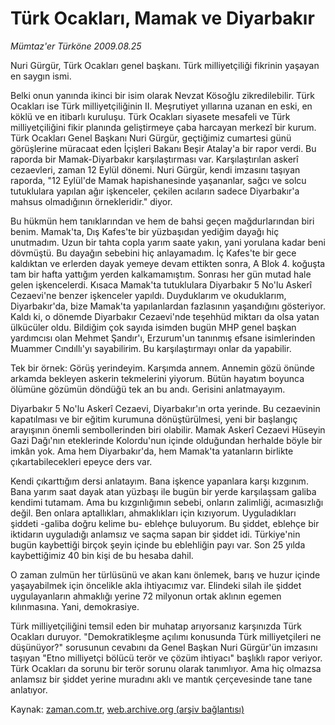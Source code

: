 # Türk Ocakları, Mamak ve Diyarbakır

*Mümtaz'er Türköne 2009.08.25*

<tr><td class="metin" colspan="2" style="padding-top: 20px; padding-left: 5px; padding-right: 10px;">Nuri Gürgür, Türk Ocakları genel başkanı. Türk milliyetçiliği fikrinin yaşayan en saygın ismi.</td></tr><tr><td class="metin" colspan="2" style="padding-top: 20px; padding-left: 5px; padding-right: 10px;"><p>Belki onun yanında ikinci bir isim olarak Nevzat Kösoğlu zikredilebilir. Türk Ocakları ise Türk milliyetçiliğinin II. Meşrutiyet yıllarına uzanan en eski, en köklü ve en itibarlı kuruluşu. Türk Ocakları siyasete mesafeli ve Türk milliyetçiliğini fikir planında geliştirmeye çaba harcayan merkezî bir kurum. Türk Ocakları Genel Başkanı Nuri Gürgür, geçtiğimiz cumartesi günü görüşlerine müracaat eden İçişleri Bakanı Beşir Atalay'a bir rapor verdi. Bu raporda bir Mamak-Diyarbakır karşılaştırması var. Karşılaştırılan askerî cezaevleri, zaman 12 Eylül dönemi. Nuri Gürgür, kendi imzasını taşıyan raporda, "12 Eylül'de Mamak hapishanesinde yaşananlar, sağcı ve solcu tutuklulara yapılan ağır işkenceler, çekilen acıların sadece Diyarbakır'a mahsus olmadığının örnekleridir." diyor.
<p>Bu hükmün hem tanıklarından ve hem de bahsi geçen mağdurlarından biri benim. Mamak'ta, Dış Kafes'te bir yüzbaşıdan yediğim dayağı hiç unutmadım. Uzun bir tahta copla yarım saate yakın, yani yorulana kadar beni dövmüştü. Bu dayağın sebebini hiç anlayamadım. İç Kafes'te bir gece kaldıktan ve erlerden dayak yemeye devam ettikten sonra, A Blok 4. koğuşta tam bir hafta yattığım yerden kalkamamıştım. Sonrası her gün mutad hale gelen işkencelerdi. Kısaca Mamak'ta tutuklulara Diyarbakır 5 No'lu Askerî Cezaevi'ne benzer işkenceler yapıldı. Duyduklarım ve okuduklarım, Diyarbakır'da, bize Mamak'ta yapılanlardan fazlasının yaşandığını gösteriyor. Kaldı ki, o dönemde Diyarbakır Cezaevi'nde teşehhüd miktarı da olsa yatan ülkücüler oldu. Bildiğim çok sayıda isimden bugün MHP genel başkan yardımcısı olan Mehmet Şandır'ı, Erzurum'un tanınmış efsane isimlerinden Muammer Cındıllı'yı sayabilirim. Bu karşılaştırmayı onlar da yapabilir.
<p>Tek bir örnek: Görüş yerindeyim. Karşımda annem. Annemin gözü önünde arkamda bekleyen askerin tekmelerini yiyorum. Bütün hayatım boyunca ölümüne gözümün döndüğü tek an bu andı. Gerisini anlatmayayım.
<p>Diyarbakır 5 No'lu Askerî Cezaevi, Diyarbakır'ın orta yerinde. Bu cezaevinin kapatılması ve bir eğitim kurumuna dönüştürülmesi, yeni bir başlangıç arayışının önemli sembollerinden biri olabilir. Mamak Askerî Cezaevi Hüseyin Gazi Dağı'nın eteklerinde Kolordu'nun içinde olduğundan herhalde böyle bir imkân yok. Ama hem Diyarbakır'da, hem Mamak'ta yatanların birlikte çıkartabilecekleri epeyce ders var.
<p>Kendi çıkarttığım dersi anlatayım. Bana işkence yapanlara karşı kızgınım. Bana yarım saat dayak atan yüzbaşı ile bugün bir yerde karşılaşsam galiba kendimi tutamam. Ama bu kızgınlığımın sebebi, onların zalimliği, acımasızlığı değil. Ben onlara aptallıkları, ahmaklıkları için kızıyorum. Uyguladıkları şiddeti -galiba doğru kelime bu- eblehçe buluyorum. Bu şiddet, eblehçe bir iktidarın uyguladığı anlamsız ve saçma sapan bir şiddet idi. Türkiye'nin bugün kaybettiği birçok şeyin içinde bu eblehliğin payı var. Son 25 yılda kaybettiğimiz 40 bin kişi de bu hesaba dahil.
<p>O zaman zulmün her türlüsünü ve akan kanı önlemek, barış ve huzur içinde yaşayabilmek için öncelikle akla ihtiyacımız var. Elindeki silah ile şiddet uygulayanların ahmaklığı yerine 72 milyonun ortak aklının egemen kılınmasına. Yani, demokrasiye.
<p>Türk milliyetçiliğini temsil eden bir muhatap arıyorsanız karşınızda Türk Ocakları duruyor. "Demokratikleşme açılımı konusunda Türk milliyetçileri ne düşünüyor?" sorusunun cevabını da Genel Başkan Nuri Gürgür'ün imzasını taşıyan "Etno milliyetçi bölücü terör ve çözüm ihtiyacı" başlıklı rapor veriyor. Türk Ocakları da sorunu bir terör sorunu olarak tanımlıyor. Ama hiç olmazsa anlamsız bir şiddet yerine muradını aklı ve mantık çerçevesinde tane tane anlatıyor.<br/></p></p></p></p></p></p></p></td></tr>

Kaynak: [zaman.com.tr](http://zaman.com.tr/yazar.do?yazino=884237), [web.archive.org (arşiv bağlantısı)](http://web.archive.org/web/20090830004648/http://www.zaman.com.tr:80/yazar.do?yazino=884237)

